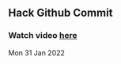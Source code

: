 
 ## Hack Github Commit 
 ### Watch video <a href="https://www.youtube.com">here</a> 
 Mon 31 Jan 2022 
